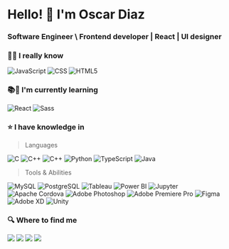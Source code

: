 # Hello! 👋 I'm Oscar Diaz

### Software Engineer \ Frontend developer | React | UI designer

### 🌟🔥 I really know

![JavaScript](https://img.shields.io/badge/Javascript-F7DF1E?style=for-the-badge&logo=JavaScript&logoColor=black)
![CSS](https://img.shields.io/badge/css-1572B6?style=for-the-badge&logo=CSS3&logoColor=white)
![HTML5](https://img.shields.io/badge/HTML5-E34F26?style=for-the-badge&logo=HTML5&logoColor=white)

### 📚🧠 I'm currently learning

![React](https://img.shields.io/badge/React-61DAFB?style=for-the-badge&logo=React&logoColor=black)
![Sass](https://img.shields.io/badge/Sass-CC6699?style=for-the-badge&logo=Sass&logoColor=white)

### ⭐ I have knowledge in

> Languages

![C](https://img.shields.io/badge/C-A8B9CC?style=for-the-badge&logo=C&logoColor=black)
![C++](https://img.shields.io/badge/C++-00599C?style=for-the-badge&logo=Cplusplus&logoColor=white)
![C++](https://img.shields.io/badge/C_Sharp-239120?style=for-the-badge&logo=Csharp&logoColor=white)
![Python](https://img.shields.io/badge/Python-3776AB?style=for-the-badge&logo=Python&logoColor=white)
![TypeScript](https://img.shields.io/badge/TypeScript-3178C6?style=for-the-badge&logo=TypeScript&logoColor=white)
![Java](https://img.shields.io/badge/Java-007396?style=for-the-badge&logo=Java&logoColor=white)

> Tools & Abilities

![MySQL](https://img.shields.io/badge/MySQL-4479A1?style=for-the-badge&logo=MySQL&logoColor=white)
![PostgreSQL](https://img.shields.io/badge/PostgreSQL-4169E1?style=for-the-badge&logo=PostgreSQL&logoColor=white)
![Tableau](https://img.shields.io/badge/Tableau-E97627?style=for-the-badge&logo=Tableau&logoColor=white)
![Power BI](https://img.shields.io/badge/Power_BI-F2C811?style=for-the-badge&logo=Power-BI&logoColor=black)
![Jupyter](https://img.shields.io/badge/Jupyter-F37626?style=for-the-badge&logo=Jupyter&logoColor=white)
![Apache Cordova](https://img.shields.io/badge/Apache_Cordova-E8E8E8?style=for-the-badge&logo=Apache-Cordova&logoColor=black)
![Adobe Photoshop](https://img.shields.io/badge/Adobe_Photoshop-31A8FF?style=for-the-badge&logo=Adobe-Photoshop&logoColor=white)
![Adobe Premiere Pro](https://img.shields.io/badge/Adobe_Premiere_Pro-31A8FF?style=for-the-badge&logo=Adobe-Premiere-Pro&logoColor=white)
![Figma](https://img.shields.io/badge/Figma-F24E1E?style=for-the-badge&logo=Figma&logoColor=white)
![Adobe XD](https://img.shields.io/badge/Adobe_XD-FF61F6?style=for-the-badge&logo=Adobe-XD&logoColor=white)
![Unity](https://img.shields.io/badge/Unity-FFFFFF?style=for-the-badge&logo=Unity&logoColor=black)

### 🔍 Where to find me

[<img src="https://img.shields.io/badge/Google_Play-414141?style=for-the-badge&logo=Google-Play&logoColor=white">](https://play.google.com/store/apps/details?id=com.oscar.diaz)
[<img src="https://img.shields.io/badge/Twitter-1DA1F2?style=for-the-badge&logo=Twitter&logoColor=white">](https://twitter.com/OscarOFDA)
[<img src="https://img.shields.io/badge/Instagram-E4405F?style=for-the-badge&logo=Instagram&logoColor=white">](https://www.instagram.com/oscarf.diaza/)
[<img src="https://img.shields.io/badge/Behance-1769FF?style=for-the-badge&logo=Behance&logoColor=white">](https://www.behance.net/oscarofda)

<!-- Hello!, thanks for view the soul of my readme, feel free to copy whatever you need>
